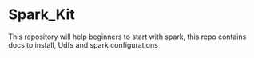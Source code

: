 # Spark_Kit

This repository will help beginners to start with spark, this repo contains docs to install, Udfs and spark configurations 
